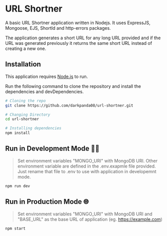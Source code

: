 # URL Shortner

A basic URL Shortner application written in Nodejs. It uses ExpressJS, Mongoose, EJS, ShortId and http-errors packages.

The application generates a short URL for any long URL provided and if the URL was generated previously it returns the same short URL instead of creating a new one.

## Installation

This application requires [Node.js](https://nodejs.org/) to run.

Run the following command to clone the repository and install the dependencies and devDependencies.


```sh
# Cloning the repo
git clone https://github.com/darkpanda08/url-shortner.git

# Changing Directory
cd url-shortner

# Installing dependencies
npm install
```
## Run in Development Mode 👩‍💻
> Set environment variables "MONGO_URI" with MongoDB URI. Other environment variable are defined in the .env.exapmle file provided. Just rename that file to .env to use with application in developemnt mode.
```sh
npm run dev
```

## Run in Production Mode 🌐
> Set environment variables "MONGO_URI" with MongoDB URI and "BASE_URL" as the base URL of application (eg. https://example.com)
```sh
npm start
```